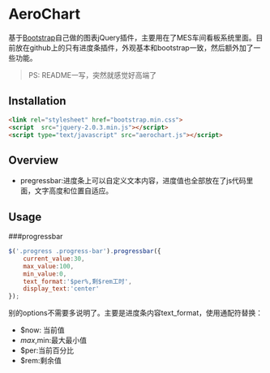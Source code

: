 # AeroChart
基于[Bootstrap](www.bootcss.com)自己做的图表jQuery插件，主要用在了MES车间看板系统里面。目前放在github上的只有进度条插件，外观基本和bootstrap一致，然后额外加了一些功能。

>PS: README一写，突然就感觉好高端了

## Installation
```html
<link rel="stylesheet" href="bootstrap.min.css">
<script  src="jquery-2.0.3.min.js"></script>
<script type="text/javascript" src="aerochart.js"></script>
```


## Overview
* pregressbar:进度条上可以自定义文本内容，进度值也全部放在了js代码里面，文字高度和位置自适应。


## Usage
###progressbar
```javascript
$('.progress .progress-bar').progressbar({
    current_value:30,
    max_value:100,
    min_value:0,
    text_format:'$per%,剩$rem工时',
    display_text:'center'
});
```
别的options不需要多说明了。主要是进度条内容text_format，使用通配符替换：
* $now: 当前值
* $max,$min:最大最小值
* $per:当前百分比
* $rem:剩余值

